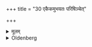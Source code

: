+++
title = "30 एकैकमुभयतः परिषिञ्चेत्"

+++

<details><summary>मूलम्</summary>

एकैकमुभयतः परिषिञ्चेत् ३०
</details>

<details><summary>Oldenberg</summary>

28. He should sprinkle each (Bali with water) before and afterwards.
</details>

